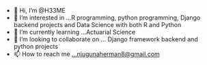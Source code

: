 - 👋 Hi, I’m @H33ME
- 👀 I’m interested in ...R programming, python programming, Django backend projects and Data Science with both R and Python 
- 🌱 I’m currently learning ...Actuarial Science
- 💞️ I’m looking to collaborate on ... Django framework backend and python projects 
- 📫 How to reach me ...njugunaherman8@gmail.com

<!---
H33ME/H33ME is a ✨ special ✨ repository because its `README.md` (this file) appears on your GitHub profile.
You can click the Preview link to take a look at your changes.
--->
